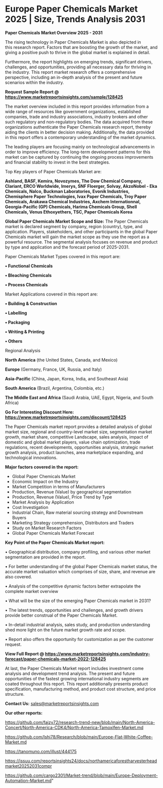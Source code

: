  # Europe Paper Chemicals Market 2025 | Size, Trends Analysis 2031

<Strong> Paper Chemicals Market Overview 2025 - 2031</strong>

The rising technology in Paper Chemicals Market is also depicted in this research report. Factors that are boosting the growth of the market, and giving a positive push to thrive in the global market is explained in detail.

Furthermore, the report highlights on emerging trends, significant drivers, challenges, and opportunities, providing all necessary data for thriving in the industry. This report market research offers a comprehensive perspective, including an in-depth analysis of the present and future scenarios within the industry.

<strong>Request Sample Report @ <a href=https://www.marketreportsinsights.com/sample/128425>https://www.marketreportsinsights.com/sample/128425</a></strong>

The market overview included in this report provides information from a wide range of resources like government organizations, established companies, trade and industry associations, industry brokers and other such regulatory and non-regulatory bodies. The data acquired from these organizations authenticate the Paper Chemicals research report, thereby aiding the clients in better decision making. Additionally, the data provided in this report offers a contemporary understanding of the market dynamics.

The leading players are focusing mainly on technological advancements in order to improve efficiency. The long-term development patterns for this market can be captured by continuing the ongoing process improvements and financial stability to invest in the best strategies.

Top Key players of Paper Chemicals Market are:

<strong>Ashland, BASF, Kemira, Novozymes, The Dow Chemical Company, Clariant, ERCO Worldwide, Imerys, SNF Floerger, Solvay, AkzoNobel - Eka Chemicals, Nalco, Buckman Laboratories, Evonik Industries, Chemisphere Paper Technologies, Ivax Paper Chemicals, Troy Paper Chemicals, Arakawa Chemical Industries, Axchem Internationnal, Georgia-Pacific (GP) Chemicals, Harima Chemicals Group, Shell Chemicals, Venus Ethoxyethers, TSC, Paper Chemicals Korea</strong>

<strong><b>Global Paper Chemicals Market Scope and Size:</b></strong>
The Paper Chemicals market is declared segment by company, region (country), type, and application. Players, stakeholders, and other participants in the global Paper Chemicals market will gain the market scope as they use the report as a powerful resource. The segmental analysis focuses on revenue and product by type and application and the forecast period of 2025-2031.

Paper Chemicals Market Types covered in this report are:

<strong>• Functional Chemicals

• Bleaching Chemicals

• Process Chemicals</strong>

Market Applications covered in this report are:

<strong>• Building & Construction

• Labelling

• Packaging

• Writing & Printing

• Others</strong> 

Regional Analysis

<strong>North America</strong> (the United States, Canada, and Mexico)

<strong>Europe</strong> (Germany, France, UK, Russia, and Italy)

<strong>Asia-Pacific</strong> (China, Japan, Korea, India, and Southeast Asia)

<strong>South America</strong> (Brazil, Argentina, Colombia, etc.)

<strong>The Middle East and Africa</strong> (Saudi Arabia, UAE, Egypt, Nigeria, and South Africa)

<strong>Go For Interesting Discount Here: <a href=https://www.marketreportsinsights.com/discount/128425>https://www.marketreportsinsights.com/discount/128425</a></strong>

The Paper Chemicals market report provides a detailed analysis of global market size, regional and country-level market size, segmentation market growth, market share, competitive Landscape, sales analysis, impact of domestic and global market players, value chain optimization, trade regulations, recent developments, opportunities analysis, strategic market growth analysis, product launches, area marketplace expanding, and technological innovations.

<strong><b>Major factors covered in the report:</b></strong>
<ul>
  <li>Global Paper Chemicals Market </li>
  <li>Economic Impact on the Industry</li>
  <li>Market Competition in terms of Manufacturers</li>
  <li>Production, Revenue (Value) by geographical segmentation</li>
  <li>Production, Revenue (Value), Price Trend by Type</li>
  <li>Market Analysis by Application</li>
  <li>Cost Investigation</li>
  <li>Industrial Chain, Raw material sourcing strategy and Downstream Buyers</li>
  <li>Marketing Strategy comprehension, Distributors and Traders</li>
  <li>Study on Market Research Factors</li>
  <li>Global Paper Chemicals Market Forecast</li>
</ul>

<strong><b>Key Point of the Paper Chemicals Market report:</b></strong>

• Geographical distribution, company profiling, and various other market segmentation are provided in the report.

• For better understanding of the global Paper Chemicals market status, the accurate market valuation which comprises of size, share, and revenue are also covered.

• Analysis of the competitive dynamic factors better extrapolate the complete market overview

• What will be the size of the emerging Paper Chemicals market in 2031?

• The latest trends, opportunities and challenges, and growth drivers provide better construal of the Paper Chemicals Market.

• In-detail industrial analysis, sales study, and production understanding shed more light on the future market growth rate and scope.

• Report also offers the opportunity for customization as per the customer request.

<strong><b>View Full Report @ <a href=https://www.marketreportsinsights.com/industry-forecast/paper-chemicals-market-2022-128425>https://www.marketreportsinsights.com/industry-forecast/paper-chemicals-market-2022-128425</a></b></strong>


At last, the Paper Chemicals Market report includes investment come analysis and development trend analysis. The present and future opportunities of the fastest growing international industry segments are coated throughout this report. This report additionally presents product specification, manufacturing method, and product cost structure, and price structure.

<strong>Contact Us:</strong>
sales@marketreportsinsights.com

<strong>Our other reports:</strong>

<a href=https://github.com/faizy72/research-trend-new/blob/main/North-America-Concert/North-America-CDK4/North-America-Tamoxifen-Market.md>https://github.com/faizy72/research-trend-new/blob/main/North-America-Concert/North-America-CDK4/North-America-Tamoxifen-Market.md</a>

<a href=https://github.com/Ishi78/Research/blob/main/Europe-Flat-White-Coffee-Market.md>https://github.com/Ishi78/Research/blob/main/Europe-Flat-White-Coffee-Market.md</a>

<a href=https://tanomuno.com/illust/444175>https://tanomuno.com/illust/444175</a>

<a href=https://issuu.com/reportsinsights24/docs/northamericaforestharvesterheadmarket20252031compr>https://issuu.com/reportsinsights24/docs/northamericaforestharvesterheadmarket20252031compr</a>

<a href=https://github.com/cargo2301/Market-trend/blob/main/Europe-Deployment-Automation-Market.md>https://github.com/cargo2301/Market-trend/blob/main/Europe-Deployment-Automation-Market.md</a>"
